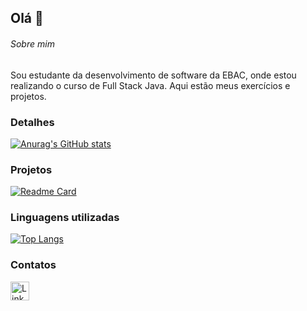 ## Olá 👋

###### Sobre mim
Sou estudante da desenvolvimento de software da EBAC, onde estou realizando o curso de Full Stack Java. Aqui estão meus exercícios e projetos.

### Detalhes

[![Anurag's GitHub stats](https://github-readme-stats.vercel.app/api?username=oleoteles&show_icons=true&theme=dark)](https://github.com/anuraghazra/github-readme-stats)

### Projetos

[![Readme Card](https://github-readme-stats.vercel.app/api/pin/?username=oleoteles&repo=projeto_final&theme=dark)](https://github.com/oleoteles/projeto_final)

### Linguagens utilizadas

[![Top Langs](https://github-readme-stats.vercel.app/api/top-langs/?username=oleoteles&layout=compact)](https://github.com/anuraghazra/github-readme-stats)

### Contatos

[<img src='https://img.shields.io/badge/LinkedIn-0077B5?style=for-the-badge&logo=linkedin&logoColor=white' alt='Linkedin' height='30'>](https://www.linkedin.com/in/leonardo-teles-b96892171/?trk=opento_sprofile_topcard/)

